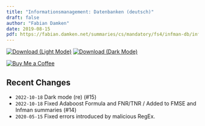 ```yaml
---
title: "Informationsmanagement: Datenbanken (deutsch)"
draft: false
author: "Fabian Damken"
date: 2019-08-15
pdf: https://fabian.damken.net/summaries/cs/mandatory/fs4/infman-db/infman-db-summary.pdf
---
```


[![Download (Light Mode)](/download.png)](infman-db-summary.pdf)
[![Download (Dark Mode)](/download-dark.png)](infman-db-summary-dark.pdf)

[![Buy Me a Coffee](/kofi.png)](https://ko-fi.com/fdamken)

## Recent Changes
- `2022-10-18` Dark mode (re) (#15)
- `2022-10-18` Fixed Adaboost Formula and FNR/TNR / Added to FMSE and Infman summaries (#14)
- `2020-05-15` Fixed errors introduced by malicious RegEx.
